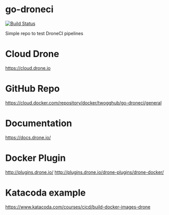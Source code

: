 # go-droneci
[![Build Status](https://cloud.drone.io/api/badges/twogg-git/go-droneci/status.svg)](https://cloud.drone.io/twogg-git/go-droneci)

Simple repo to test DroneCI pipelines 

# Cloud Drone 
https://cloud.drone.io

# GitHub Repo
https://cloud.docker.com/repository/docker/twogghub/go-droneci/general

# Documentation
https://docs.drone.io/

# Docker Plugin
http://plugins.drone.io/
http://plugins.drone.io/drone-plugins/drone-docker/

# Katacoda example
https://www.katacoda.com/courses/cicd/build-docker-images-drone
  

